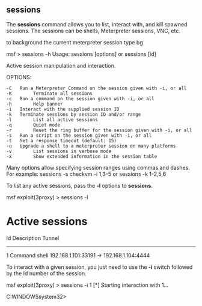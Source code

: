 ## sessions

The **sessions** command allows you to list, interact with, and kill spawned sessions. The sessions can be shells, Meterpreter sessions, VNC, etc.


to background the current meterpreter session
type bg


msf > sessions -h
Usage: sessions [options] or sessions [id]

Active session manipulation and interaction.

OPTIONS:

    -C   Run a Meterpreter Command on the session given with -i, or all
    -K        Terminate all sessions
    -c   Run a command on the session given with -i, or all
    -h        Help banner
    -i   Interact with the supplied session ID
    -k   Terminate sessions by session ID and/or range
    -l        List all active sessions
    -q        Quiet mode
    -r        Reset the ring buffer for the session given with -i, or all
    -s   Run a script on the session given with -i, or all
    -t   Set a response timeout (default: 15)
    -u   Upgrade a shell to a meterpreter session on many platforms
    -v        List sessions in verbose mode
    -x        Show extended information in the session table

Many options allow specifying session ranges using commas and dashes.
For example:  sessions -s checkvm -i 1,3-5  or  sessions -k 1-2,5,6

To list any active sessions, pass the **-l** options to **sessions**.

msf exploit(3proxy) > sessions -l

Active sessions
===============

  Id  Description    Tunnel
  --  -----------    ------
  1   Command shell  192.168.1.101:33191 -> 192.168.1.104:4444

To interact with a given session, you just need to use the **-i** switch followed by the Id number of the session.

msf exploit(3proxy) > sessions -i 1
[*] Starting interaction with 1...

C:WINDOWSsystem32>